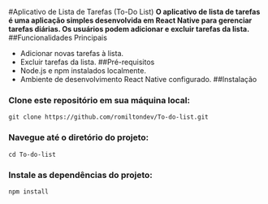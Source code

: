 #Aplicativo de Lista de Tarefas (To-Do List)
**O aplicativo de lista de tarefas é uma aplicação simples desenvolvida em React Native para gerenciar tarefas diárias.
    Os usuários podem adicionar e excluir tarefas da lista.**
##Funcionalidades Principais
  - Adicionar novas tarefas à lista.
  - Excluir tarefas da lista.
##Pré-requisitos
  - Node.js e npm instalados localmente.
  - Ambiente de desenvolvimento React Native configurado.
##Instalação
 ### Clone este repositório em sua máquina local:
   ```
   git clone https://github.com/romiltondev/To-do-list.git
   ```
  ### Navegue até o diretório do projeto:
    cd To-do-list
### Instale as dependências do projeto:
    npm install
